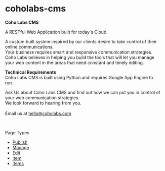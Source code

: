 coholabs-cms
============

<b>Coho Labs CMS</b>
<p>A RESTful Web Application built for today's Cloud.</p>
<p>A custom built system inspired by our clients desire to take control of their online communications.
<br />Your business requires smart and responsive communication strategies. Coho Labs believes in helping you build the tools that will let you manage your web content in the areas that need constant and timely editing.</p>

<p><b>Technical Requirements</b>
<br />Coho Labs CMS is built using Python and requires Google App Engine to run.</p>
<p><span class="title">Ask Us</span> about Coho Labs CMS and find out how we can put you in control of your web communication strategies.<br />We look forward to hearing from you.<br /><br />Email us at <a href="mailto:hello@coholabs.com">hello@coholabs.com</a></p>
<br /><p><span class="title">Page Types</span><ul class="page_types">
    <li><a href="http://www.coholabs.com/cms/docs/publish">Publish</a></li>
    <li><a href="http://www.coholabs.com/cms/docs/manage">Manage</a></li>
    <li><a href="http://www.coholabs.com/cms/docs/edit">Edit</a></li>
    <li><a href="http://www.coholabs.com/cms/docs/item">Item</a></li>
    <li><a href="http://www.coholabs.com/cms/docs/items">Items</a></li>
</ul></p>
